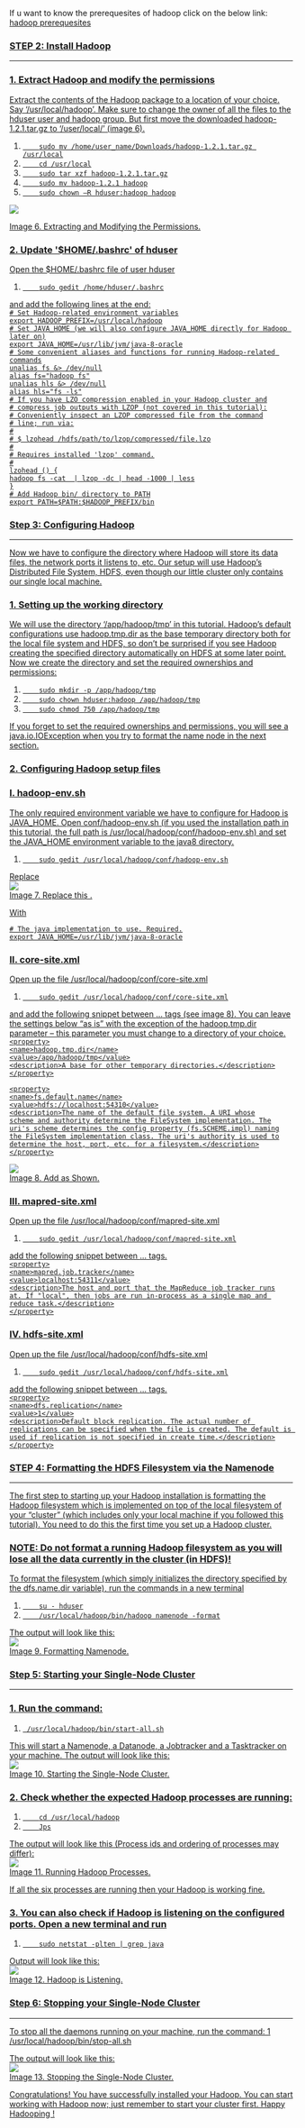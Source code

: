 If u want to know the prerequesites of hadoop click on the below link:
<a href="https://github.com/vshivasai/Hadoop-installation.wiki.git">
hadoop prerequesites<br>

### STEP 2: Install Hadoop
***

### 1. Extract Hadoop and modify the permissions
Extract the contents of the Hadoop package to a location of your choice. Say ‘/usr/local/hadoop’. Make sure to change the owner of all the files to the hduser user and hadoop group. But first move the downloaded hadoop-1.2.1.tar.gz to ‘/user/local/’ (image 6). 
1. ` 	sudo mv /home/user_name/Downloads/hadoop-1.2.1.tar.gz /usr/local`
2. ` 	cd /usr/local`
3. ` 	sudo tar xzf hadoop-1.2.1.tar.gz`
4. ` 	sudo mv hadoop-1.2.1 hadoop`
5. ` 	sudo chown –R hduser:hadoop hadoop`<br>

 ![](https://3.bp.blogspot.com/-dxIkVcQ1vJU/Wkm6K11iR_I/AAAAAAAAFpQ/sviw_foxPKMTPVd87beQQyq9Angm_lingCLcBGAs/s1600/Capture%2B6.PNG)

 Image 6. Extracting and Modifying the Permissions.<br>
### 2. Update '$HOME/.bashrc' of hduser

Open the $HOME/.bashrc file of user hduser
1. ` 	sudo gedit /home/hduser/.bashrc`

and add the following lines at the end:<br>
`# Set Hadoop-related environment variables`<br>
`export HADOOP_PREFIX=/usr/local/hadoop`<br>
`# Set JAVA_HOME (we will also configure JAVA_HOME directly for Hadoop later on)`<br>
`export JAVA_HOME=/usr/lib/jvm/java-8-oracle`<br>
`# Some convenient aliases and functions for running Hadoop-related commands`<br>
`unalias fs &> /dev/null`<br>
`alias fs="hadoop fs"`<br>
`unalias hls &> /dev/null`<br>
`alias hls="fs -ls"`<br>
`# If you have LZO compression enabled in your Hadoop cluster and`<br>
`# compress job outputs with LZOP (not covered in this tutorial):`<br>
`# Conveniently inspect an LZOP compressed file from the command`<br>
`# line; run via:`<br>
`#`<br>
`# $ lzohead /hdfs/path/to/lzop/compressed/file.lzo`<br>
`#`<br>
`# Requires installed 'lzop' command.`<br>
`#`<br>
`lzohead () {`<br>
`hadoop fs -cat  | lzop -dc | head -1000 | less`<br>
`}`<br>
`# Add Hadoop bin/ directory to PATH`<br>
`export PATH=$PATH:$HADOOP_PREFIX/bin`<br>


### Step 3: Configuring Hadoop
***


Now we have to configure the directory where Hadoop will store its data files, the network ports it listens to, etc. Our setup will use Hadoop’s Distributed File System, HDFS, even though our little cluster only contains our single local machine.

### 1. Setting up the working directory
We will use the directory ‘/app/hadoop/tmp’ in this tutorial. Hadoop’s default configurations use hadoop.tmp.dir as the base temporary directory both for the local file system and HDFS, so don’t be surprised if you see Hadoop creating the specified directory automatically on HDFS at some later point. Now we create the directory and set the required ownerships and permissions:
1. ` 	sudo mkdir -p /app/hadoop/tmp`
2. `    sudo chown hduser:hadoop /app/hadoop/tmp`
3. `    sudo chmod 750 /app/hadoop/tmp`

If you forget to set the required ownerships and permissions, you will see a java.io.IOException when you try to format the name node in the next section.

### 2. Configuring Hadoop setup files

### I. hadoop-env.sh
The only required environment variable we have to configure for Hadoop is JAVA_HOME. Open conf/hadoop-env.sh (if you used the installation path in this tutorial, the full path is /usr/local/hadoop/conf/hadoop-env.sh) and set the JAVA_HOME environment variable to the java8 directory.
1. ` 	sudo gedit /usr/local/hadoop/conf/hadoop-env.sh`

Replace<br>
 ![](https://3.bp.blogspot.com/-uQ_WyrT3lG8/Wkm6kXKoZNI/AAAAAAAAFpU/BRXRyLvCg20P2fto-N-kTqH5wbwudnSSgCLcBGAs/s1600/copy.png)<br>
 Image 7. Replace this .

With<br>

 `# The java implementation to use. Required.`<br>
 `export JAVA_HOME=/usr/lib/jvm/java-8-oracle`<br>

### II. core-site.xml
Open up the file /usr/local/hadoop/conf/core-site.xml
1. ` 	sudo gedit /usr/local/hadoop/conf/core-site.xml`

and add the following snippet between <configuration>...</configuration> tags (see image 8). You can leave the settings below “as is” with the exception of the hadoop.tmp.dir parameter – this parameter you must change to a directory of your choice.<br>
 `<property>`<br>
 `<name>hadoop.tmp.dir</name>`<br>
 `<value>/app/hadoop/tmp</value>`<br>
 `<description>A base for other temporary directories.</description>`<br>
 `</property>`<br>

 `<property>`<br>
 `<name>fs.default.name</name>`<br>
 `<value>hdfs://localhost:54310</value>`<br>
 `<description>The name of the default file system. A URI whose`<br>
 `scheme and authority determine the FileSystem implementation. The`<br>
 `uri's scheme determines the config property (fs.SCHEME.impl) naming`<br>
 `the FileSystem implementation class. The uri's authority is used to`<br>
 `determine the host, port, etc. for a filesystem.</description>`<br>
 `</property>`<br>

 ![](https://3.bp.blogspot.com/-c195sD2Yr7o/Wkm69FEqiGI/AAAAAAAAFpY/6X-1PDdyBOcviGzEa_zsrS1BkplSVRUzgCLcBGAs/s1600/copy1.png)<br>
Image 8. Add as Shown.

### III. mapred-site.xml
Open up the file /usr/local/hadoop/conf/mapred-site.xml
1. ` 	sudo gedit /usr/local/hadoop/conf/mapred-site.xml`

add the following snippet between <configuration>...</configuration> tags.<br>
`<property>`<br>
`<name>mapred.job.tracker</name>`<br>
`<value>localhost:54311</value>`<br>
`<description>The host and port that the MapReduce job tracker runs`<br>
`at. If "local", then jobs are run in-process as a single map and reduce task.</description>`<br>
`</property>`<br>

### IV. hdfs-site.xml
Open up the file /usr/local/hadoop/conf/hdfs-site.xml
1. ` 	sudo gedit /usr/local/hadoop/conf/hdfs-site.xml`

add the following snippet between <configuration>...</configuration> tags.<br>
`<property>`<br>
`<name>dfs.replication</name>`<br>
`<value>1</value>`<br>
`<description>Default block replication. The actual number of replications can be specified when the file is created. The default is used if replication is not specified in create time.</description>`<br>
`</property>`<br>


### STEP 4: Formatting the HDFS Filesystem via the Namenode
***


The first step to starting up your Hadoop installation is formatting the Hadoop filesystem which is implemented on top of the local filesystem of your “cluster” (which includes only your local machine if you followed this tutorial). You need to do this the first time you set up a Hadoop cluster. 

### NOTE: Do not format a running Hadoop filesystem as you will lose all the data currently in the cluster (in HDFS)!

To format the filesystem (which simply initializes the directory specified by the dfs.name.dir variable), run the commands in a new terminal
1. ` 	su - hduser`
1. ` 	/usr/local/hadoop/bin/hadoop namenode -format`

The output will look like this:<br>
 ![](https://1.bp.blogspot.com/-ZPxMjxmu82Q/Wkm7eKQZfMI/AAAAAAAAFpg/8UurI8TVumsxySEeA91ymIJNwQnIG1o9ACLcBGAs/s1600/copy%2B3.png)<br>
Image 9. Formatting Namenode.


### Step 5: Starting your Single-Node Cluster
***


### 1. Run the command:
1. ` /usr/local/hadoop/bin/start-all.sh`

This will start a Namenode, a Datanode, a Jobtracker and a Tasktracker on your machine. The output will look like this:<br>
 ![](https://4.bp.blogspot.com/-PuhGsWeiTJ4/Wkm73JpjLnI/AAAAAAAAFps/mDbp3TwPaMQ652NytrrJ22FrnVeXre8VQCLcBGAs/s1600/Capture%2B9.PNG)<br>
Image 10. Starting the Single-Node Cluster.

### 2. Check whether the expected Hadoop processes are running:
1. ` 	cd /usr/local/hadoop`
1. ` 	Jps`

The output will look like this (Process ids and ordering of processes may differ):<br>
 ![](https://4.bp.blogspot.com/-XTCkqapizSw/Wkm8Ms6oHpI/AAAAAAAAFp0/jVc9WMFvKd0FSgZC5d_bSZq_EyCxcjLrACLcBGAs/s1600/Capture%2B10.PNG)<br>
Image 11. Running Hadoop Processes.

If all the six processes are running then your Hadoop is working fine.

### 3. You can also check if Hadoop is listening on the configured ports. Open a new terminal and run
1. ` 	sudo netstat -plten | grep java`

Output will look like this:<br>
 ![](https://4.bp.blogspot.com/-hviGTXWl6hg/Wkm8Vh1oVFI/AAAAAAAAFp4/3JTQbvS6mrMLNI40nu8IJSN6gwdwp0QGQCLcBGAs/s1600/Capture%2B11.PNG)<br>
Image 12. Hadoop is Listening.


### Step 6: Stopping your Single-Node Cluster
***


To stop all the daemons running on your machine, run the command:
1 	/usr/local/hadoop/bin/stop-all.sh

The output will look like this:<br>
 ![](https://1.bp.blogspot.com/-MqgK-_a2Ey8/Wkm8d4YNXJI/AAAAAAAAFp8/7IsG3HQi2osyd_0LjDAmJMe-6t-xq2vngCLcBGAs/s1600/Capture%2B12.PNG)<br>
Image 13. Stopping the Single-Node Cluster.

Congratulations! You have successfully installed your Hadoop. You can start working with Hadoop now; just remember to start your cluster first. Happy Hadooping !

